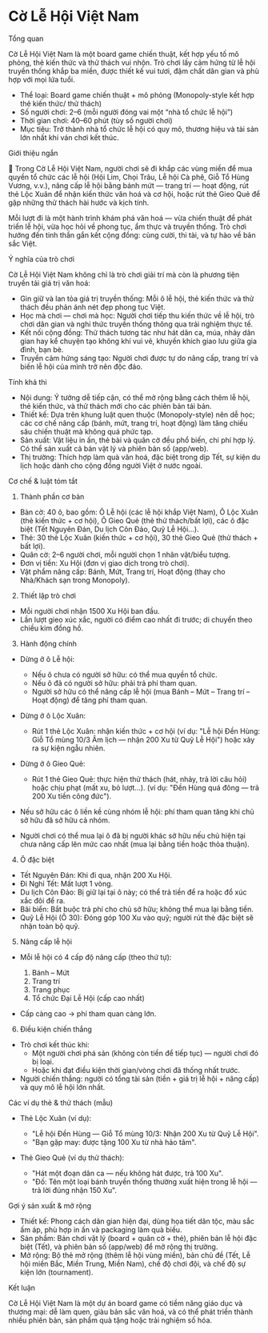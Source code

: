 # Cờ Lễ Hội Việt Nam

Tổng quan

Cờ Lễ Hội Việt Nam là một board game chiến thuật, kết hợp yếu tố mô phỏng, thẻ kiến thức và thử thách vui nhộn. Trò chơi lấy cảm hứng từ lễ hội truyền thống khắp ba miền, được thiết kế vui tươi, đậm chất dân gian và phù hợp với mọi lứa tuổi.

- Thể loại: Board game chiến thuật + mô phỏng (Monopoly-style kết hợp thẻ kiến thức/ thử thách)
- Số người chơi: 2–6 (mỗi người đóng vai một “nhà tổ chức lễ hội”)
- Thời gian chơi: 40–60 phút (tùy số người chơi)
- Mục tiêu: Trở thành nhà tổ chức lễ hội có quy mô, thương hiệu và tài sản lớn nhất khi ván chơi kết thúc.

Giới thiệu ngắn

🎉 Trong Cờ Lễ Hội Việt Nam, người chơi sẽ đi khắp các vùng miền để mua quyền tổ chức các lễ hội (Hội Lim, Chọi Trâu, Lễ hội Cà phê, Giỗ Tổ Hùng Vương, v.v.), nâng cấp lễ hội bằng bánh mứt — trang trí — hoạt động, rút thẻ Lộc Xuân để nhận kiến thức văn hoá và cơ hội, hoặc rút thẻ Gieo Quẻ để gặp những thử thách hài hước và kịch tính.

Mỗi lượt đi là một hành trình khám phá văn hoá — vừa chiến thuật để phát triển lễ hội, vừa học hỏi về phong tục, ẩm thực và truyền thống. Trò chơi hướng đến tinh thần gắn kết cộng đồng: cùng cười, thi tài, và tự hào về bản sắc Việt.

Ý nghĩa của trò chơi

Cờ Lễ Hội Việt Nam không chỉ là trò chơi giải trí mà còn là phương tiện truyền tải giá trị văn hoá:

- Gìn giữ và lan tỏa giá trị truyền thống: Mỗi ô lễ hội, thẻ kiến thức và thử thách đều phản ánh nét đẹp phong tục Việt.
- Học mà chơi — chơi mà học: Người chơi tiếp thu kiến thức về lễ hội, trò chơi dân gian và nghi thức truyền thống thông qua trải nghiệm thực tế.
- Kết nối cộng đồng: Thử thách tương tác như hát dân ca, múa, nhảy dân gian hay kể chuyện tạo không khí vui vẻ, khuyến khích giao lưu giữa gia đình, bạn bè.
- Truyền cảm hứng sáng tạo: Người chơi được tự do nâng cấp, trang trí và biến lễ hội của mình trở nên độc đáo.

Tính khả thi

- Nội dung: Ý tưởng dễ tiếp cận, có thể mở rộng bằng cách thêm lễ hội, thẻ kiến thức, và thử thách mới cho các phiên bản tái bản.
- Thiết kế: Dựa trên khung luật quen thuộc (Monopoly-style) nên dễ học; các cơ chế nâng cấp (bánh, mứt, trang trí, hoạt động) làm tăng chiều sâu chiến thuật mà không quá phức tạp.
- Sản xuất: Vật liệu in ấn, thẻ bài và quân cờ đều phổ biến, chi phí hợp lý. Có thể sản xuất cả bản vật lý và phiên bản số (app/web).
- Thị trường: Thích hợp làm quà văn hoá, đặc biệt trong dịp Tết, sự kiện du lịch hoặc dành cho cộng đồng người Việt ở nước ngoài.

Cơ chế & luật tóm tắt

1) Thành phần cơ bản

- Bàn cờ: 40 ô, bao gồm: Ô Lễ hội (các lễ hội khắp Việt Nam), Ô Lộc Xuân (thẻ kiến thức + cơ hội), Ô Gieo Quẻ (thẻ thử thách/bất lợi), các ô đặc biệt (Tết Nguyên Đán, Du lịch Côn Đảo, Quỹ Lễ Hội…).
- Thẻ: 30 thẻ Lộc Xuân (kiến thức + cơ hội), 30 thẻ Gieo Quẻ (thử thách + bất lợi).
- Quân cờ: 2–6 người chơi, mỗi người chọn 1 nhân vật/biểu tượng.
- Đơn vị tiền: Xu Hội (đơn vị giao dịch trong trò chơi).
- Vật phẩm nâng cấp: Bánh, Mứt, Trang trí, Hoạt động (thay cho Nhà/Khách sạn trong Monopoly).

2) Thiết lập trò chơi

- Mỗi người chơi nhận 1500 Xu Hội ban đầu.
- Lần lượt gieo xúc xắc, người có điểm cao nhất đi trước; di chuyển theo chiều kim đồng hồ.

3) Hành động chính

- Dừng ở ô Lễ hội:
	- Nếu ô chưa có người sở hữu: có thể mua quyền tổ chức.
	- Nếu ô đã có người sở hữu: phải trả phí tham quan.
	- Người sở hữu có thể nâng cấp lễ hội (mua Bánh – Mứt – Trang trí – Hoạt động) để tăng phí tham quan.

- Dừng ở ô Lộc Xuân:
	- Rút 1 thẻ Lộc Xuân: nhận kiến thức + cơ hội (ví dụ: "Lễ hội Đền Hùng: Giỗ Tổ mùng 10/3 Âm lịch — nhận 200 Xu từ Quỹ Lễ Hội") hoặc xảy ra sự kiện ngẫu nhiên.

- Dừng ở ô Gieo Quẻ:
	- Rút 1 thẻ Gieo Quẻ: thực hiện thử thách (hát, nhảy, trả lời câu hỏi) hoặc chịu phạt (mất xu, bỏ lượt...). (ví dụ: "Đền Hùng quá đông — trả 200 Xu tiền công đức").

- Nếu sở hữu các ô liền kề cùng nhóm lễ hội: phí tham quan tăng khi chủ sở hữu đã sở hữu cả nhóm.
- Người chơi có thể mua lại ô đã bị người khác sở hữu nếu chủ hiện tại chưa nâng cấp lên mức cao nhất (mua lại bằng tiền hoặc thỏa thuận).

4) Ô đặc biệt

- Tết Nguyên Đán: Khi đi qua, nhận 200 Xu Hội.
- Đi Nghỉ Tết: Mất lượt 1 vòng.
- Du lịch Côn Đảo: Bị giữ lại tại ô này; có thể trả tiền để ra hoặc đổ xúc xắc đôi để ra.
- Bãi biển: Bắt buộc trả phí cho chủ sở hữu; không thể mua lại bằng tiền.
- Quỹ Lễ Hội (Ô 30): Đóng góp 100 Xu vào quỹ; người rút thẻ đặc biệt sẽ nhận toàn bộ quỹ.

5) Nâng cấp lễ hội

- Mỗi lễ hội có 4 cấp độ nâng cấp (theo thứ tự):
	1. Bánh – Mứt
	2. Trang trí
	3. Trang phục
	4. Tổ chức Đại Lễ Hội (cấp cao nhất)

- Cấp càng cao → phí tham quan càng lớn.

6) Điều kiện chiến thắng

- Trò chơi kết thúc khi:
	- Một người chơi phá sản (không còn tiền để tiếp tục) — người chơi đó bị loại.
	- Hoặc khi đạt điều kiện thời gian/vòng chơi đã thống nhất trước.
- Người chiến thắng: người có tổng tài sản (tiền + giá trị lễ hội + nâng cấp) và quy mô lễ hội lớn nhất.

Các ví dụ thẻ & thử thách (mẫu)

- Thẻ Lộc Xuân (ví dụ):
	- "Lễ hội Đền Hùng — Giỗ Tổ mùng 10/3: Nhận 200 Xu từ Quỹ Lễ Hội".
	- "Bạn gặp may: được tặng 100 Xu từ nhà hảo tâm".

- Thẻ Gieo Quẻ (ví dụ thử thách):
	- "Hát một đoạn dân ca — nếu không hát được, trả 100 Xu".
	- "Đố: Tên một loại bánh truyền thống thường xuất hiện trong lễ hội — trả lời đúng nhận 150 Xu".

Gợi ý sản xuất & mở rộng

- Thiết kế: Phong cách dân gian hiện đại, dùng họa tiết dân tộc, màu sắc ấm áp, phù hợp in ấn và packaging làm quà biếu.
- Sản phẩm: Bản chơi vật lý (board + quân cờ + thẻ), phiên bản lễ hội đặc biệt (Tết), và phiên bản số (app/web) để mở rộng thị trường.
- Mở rộng: Bộ thẻ mở rộng (thêm lễ hội vùng miền), bản chủ đề (Tết, Lễ hội miền Bắc, Miền Trung, Miền Nam), chế độ chơi đội, và chế độ sự kiện lớn (tournament).

Kết luận

Cờ Lễ Hội Việt Nam là một dự án board game có tiềm năng giáo dục và thương mại: dễ làm quen, giàu bản sắc văn hoá, và có thể phát triển thành nhiều phiên bản, sản phẩm quà tặng hoặc trải nghiệm số hóa.
